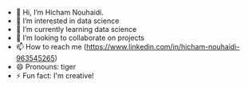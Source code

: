 - 👋 Hi, I’m Hicham Nouhaidi.
- 👀 I’m interested in data science
- 🌱 I’m currently learning data science
- 💞️ I’m looking to collaborate on projects
- 📫 How to reach me (https://www.linkedin.com/in/hicham-nouhaidi-963545265)
- 😄 Pronouns: tiger
- ⚡ Fun fact: I'm creative!
